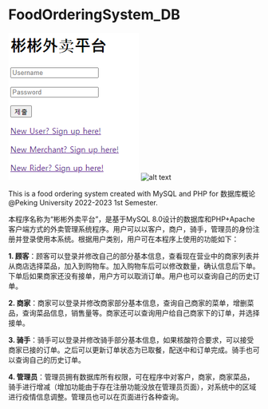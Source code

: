 # FoodOrderingSystem_DB

![alt text](https://github.com/timingsniper/FoodOrderingSystem_DB/blob/main/website.png)
![alt text](https://github.com/timingsniper/FoodOrderingSystem_DB/blob/main/E-R图.png)
 
This is a food ordering system created with MySQL and PHP for 数据库概论@Peking University 2022-2023 1st Semester.

本程序名称为“彬彬外卖平台”，是基于MySQL 8.0设计的数据库和PHP+Apache客户端方式的外卖管理系统程序。用户可以以客户，商户，骑手，管理员的身份注册并登录使用本系统。根据用户类别，用户可在本程序上使用的功能如下：

**1.	顾客**：顾客可以登录并修改自己的部分基本信息，查看现在营业中的商家列表并从商店选择菜品，加入到购物车。加入购物车后可以修改数量，确认信息后下单。下单后如果商家还没有接单，用户方可以取消订单。用户也可以查询自己的历史订单。

**2.	商家**：商家可以登录并修改商家部分基本信息，查询自己商家的菜单，增删菜品，查询菜品信息，销售量等。商家还可以查询用户给自己商家下的订单，并选择接单。

**3.	骑手**：骑手可以登录并修改骑手部分基本信息，如果核酸符合要求，可以接受商家已接的订单。之后可以更新订单状态为已取餐，配送中和订单完成。骑手也可以查询自己的历史订单。

**4.	管理员**：管理员拥有数据库所有权限，可在程序中对客户，商家，商家菜品，骑手进行增减（增加功能由于存在注册功能没放在管理员页面），对系统中的区域进行疫情信息调整。管理员也可以在页面进行各种查询。
